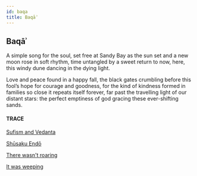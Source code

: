 ```yaml
---
id: baqa
title: Baqāʾ 
---
```


## Baqāʾ

A simple song for the soul,
set free at Sandy Bay
as the sun set and a new moon
rose in soft rhythm,
time untangled by a sweet return
to now, here,
this windy dune dancing
in the dying light.

Love and peace
found in a happy fall,
the black gates crumbling
before this fool’s hope
for courage and goodness,
for the kind of kindness
formed in families so close
it repeats itself forever,
far past the travelling light
of our distant stars:
the perfect emptiness
of god gracing
these ever-shifting sands.


#### TRACE

[Sufism and Vedanta](https://www.youtube.com/watch?v=QTjomW02un4&t=1673 "SHN")

[Shūsaku Endō](https://www.goodreads.com/book/show/25200.Silence)

[There wasn't roaring](https://www.youtube.com/watch?v=-izLZ1g_U0o "Groban and Mahlasela, 2009")

[It was weeping](http://www.elizabethrockepoetry.com/2016/05/13/the-archbishop-chairs-the-first-session/)
